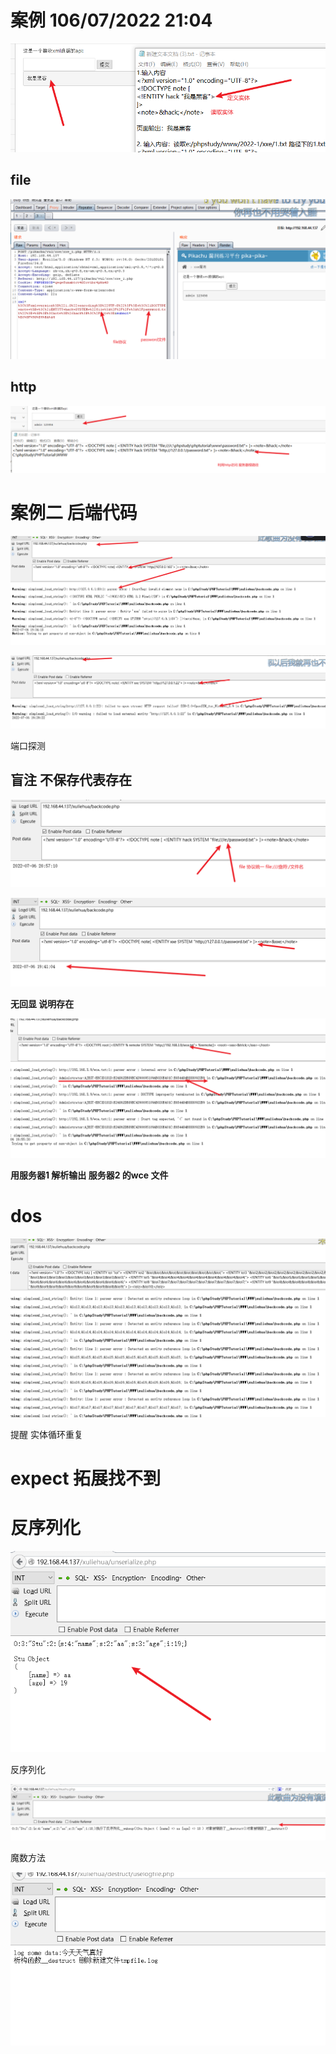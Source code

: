 # 案例 106/07/2022 21:04

![b064709e05b5860d446f4e4b05329cb7.png](../_resources/b064709e05b5860d446f4e4b05329cb7.png)

## file

![7a71edc123a50b250e01ad93961e2b9e.png](../_resources/7a71edc123a50b250e01ad93961e2b9e.png)

## http

![908482da10ca4fda692663db38673347.png](../_resources/908482da10ca4fda692663db38673347.png)

# 案例二 后端代码

![60ac8e06a158ff75f61b6bb152d49308.png](../_resources/60ac8e06a158ff75f61b6bb152d49308.png)

![6778926d327799b3b4c05e2e68d39a21.png](../_resources/6778926d327799b3b4c05e2e68d39a21.png)

端口探测

## 盲注 **不保存代表存在**

![ed6bb11317d27dfce064fe2357ab99fb.png](../_resources/ed6bb11317d27dfce064fe2357ab99fb.png)

![aad8d86203f0af85f681754e652ef892.png](../_resources/aad8d86203f0af85f681754e652ef892.png)

**无回显 说明存在**

![88d8f15c5aa07980b8a0542c43398283.png](../_resources/88d8f15c5aa07980b8a0542c43398283.png)

**用服务器1 解析输出 服务器2 的wce 文件**

# dos

![4f2590454768cb2ac3aba600b3802147.png](../_resources/4f2590454768cb2ac3aba600b3802147.png)

提醒 实体循环重复

# expect 拓展找不到

# 反序列化

![5bfdd4813b1810168c03be0ced216f12.png](../_resources/5bfdd4813b1810168c03be0ced216f12.png)

反序列化

![c0f8120b027bccdcd8c4c92e4d698fbd.png](../_resources/c0f8120b027bccdcd8c4c92e4d698fbd.png)

魔数方法

![85ea21b3d5f6c63432f094e3920bff32.png](../_resources/85ea21b3d5f6c63432f094e3920bff32.png)